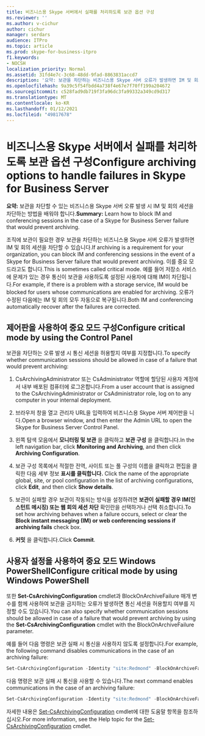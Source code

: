 ```yaml
---
title: 비즈니스용 Skype 서버에서 실패를 처리하도록 보관 옵션 구성
ms.reviewer: ''
ms.author: v-cichur
author: cichur
manager: serdars
audience: ITPro
ms.topic: article
ms.prod: skype-for-business-itpro
f1.keywords:
- NOCSH
localization_priority: Normal
ms.assetid: 31fd4e7c-3c68-48dd-9fad-8863831accd7
description: '요약: 보관을 차단하는 비즈니스용 Skype 서버 오류가 발생하면 IM 및 회의 세션을 차단하는 방법을 설명하는 문서입니다.'
ms.openlocfilehash: 9a39c5f54fbdd4a738f4e67e7f70ff199a204672
ms.sourcegitcommit: c528fad9db719f3fa96dc3fa99332a349cd9d317
ms.translationtype: MT
ms.contentlocale: ko-KR
ms.lasthandoff: 01/12/2021
ms.locfileid: "49817678"
---
```

# <a name="configure-archiving-options-to-handle-failures-in-skype-for-business-server"></a><span data-ttu-id="ea2e7-103">비즈니스용 Skype 서버에서 실패를 처리하도록 보관 옵션 구성</span><span class="sxs-lookup"><span data-stu-id="ea2e7-103">Configure archiving options to handle failures in Skype for Business Server</span></span>

<span data-ttu-id="ea2e7-104">**요약:** 보관을 차단할 수 있는 비즈니스용 Skype 서버 오류 발생 시 IM 및 회의 세션을 차단하는 방법을 배워야 합니다.</span><span class="sxs-lookup"><span data-stu-id="ea2e7-104">**Summary:** Learn how to block IM and conferencing sessions in the case of a Skype for Business Server failure that would prevent archiving.</span></span>
  
<span data-ttu-id="ea2e7-105">조직에 보관이 필요한 경우 보관을 차단하는 비즈니스용 Skype 서버 오류가 발생하면 IM 및 회의 세션을 차단할 수 있습니다.</span><span class="sxs-lookup"><span data-stu-id="ea2e7-105">If archiving is a requirement for your organization, you can block IM and conferencing sessions in the event of a Skype for Business Server failure that would prevent archiving.</span></span> <span data-ttu-id="ea2e7-106">이를 중요 모드라고도 합니다.</span><span class="sxs-lookup"><span data-stu-id="ea2e7-106">This is sometimes called critical mode.</span></span> <span data-ttu-id="ea2e7-107">예를 들어 저장소 서비스에 문제가 있는 경우 통신이 보관을 사용하도록 설정된 사용자에 대해 IM이 차단됩니다.</span><span class="sxs-lookup"><span data-stu-id="ea2e7-107">For example, if there is a problem with a storage service, IM would be blocked for users whose communications are enabled for archiving.</span></span> <span data-ttu-id="ea2e7-108">오류가 수정된 다음에는 IM 및 회의 모두 자동으로 복구됩니다.</span><span class="sxs-lookup"><span data-stu-id="ea2e7-108">Both IM and conferencing automatically recover after the failures are corrected.</span></span> 
  
## <a name="configure-critical-mode-by-using-the-control-panel"></a><span data-ttu-id="ea2e7-109">제어판을 사용하여 중요 모드 구성</span><span class="sxs-lookup"><span data-stu-id="ea2e7-109">Configure critical mode by using the Control Panel</span></span>

<span data-ttu-id="ea2e7-110">보관을 차단하는 오류 발생 시 통신 세션을 허용할지 여부를 지정합니다.</span><span class="sxs-lookup"><span data-stu-id="ea2e7-110">To specify whether communication sessions should be allowed in case of a failure that would prevent archiving:</span></span>
  
1. <span data-ttu-id="ea2e7-111">CsArchivingAdministrator 또는 CsAdministrator 역할에 할당된 사용자 계정에서 내부 배포된 컴퓨터에 로그온합니다.</span><span class="sxs-lookup"><span data-stu-id="ea2e7-111">From a user account that is assigned to the CsArchivingAdministrator or CsAdministrator role, log on to any computer in your internal deployment.</span></span> 
    
2. <span data-ttu-id="ea2e7-112">브라우저 창을 열고 관리자 URL을 입력하여 비즈니스용 Skype 서버 제어판을 니다.</span><span class="sxs-lookup"><span data-stu-id="ea2e7-112">Open a browser window, and then enter the Admin URL to open the Skype for Business Server Control Panel.</span></span> 
    
3. <span data-ttu-id="ea2e7-113">왼쪽 탐색 모음에서 **모니터링 및 보관** 을 클릭하고 **보관 구성** 을 클릭합니다.</span><span class="sxs-lookup"><span data-stu-id="ea2e7-113">In the left navigation bar, click **Monitoring and Archiving**, and then click **Archiving Configuration**.</span></span>
    
4. <span data-ttu-id="ea2e7-114">보관 구성 목록에서 적절한 전역, 사이트 또는 풀 구성의 이름을 클릭하고 편집을 클릭한 다음 세부 정보 **표시를 클릭합니다.** </span><span class="sxs-lookup"><span data-stu-id="ea2e7-114">Click the name of the appropriate global, site, or pool configuration in the list of archiving configurations, click **Edit**, and then click **Show details**.</span></span>
    
5. <span data-ttu-id="ea2e7-115">보관이 실패할 경우 보관이 작동되는 방식을 설정하려면 **보관이 실패할 경우 IM(인스턴트 메시징) 또는 웹 회의 세션 차단** 확인란을 선택하거나 선택 취소합니다.</span><span class="sxs-lookup"><span data-stu-id="ea2e7-115">To set how archiving behaves when a failure occurs, select or clear the **Block instant messaging (IM) or web conferencing sessions if archiving fails** check box.</span></span>
    
6. <span data-ttu-id="ea2e7-116">**커밋** 을 클릭합니다.</span><span class="sxs-lookup"><span data-stu-id="ea2e7-116">Click **Commit**.</span></span>
    
## <a name="configure-critical-mode-by-using-windows-powershell"></a><span data-ttu-id="ea2e7-117">사용자 설정을 사용하여 중요 모드 Windows PowerShell</span><span class="sxs-lookup"><span data-stu-id="ea2e7-117">Configure critical mode by using Windows PowerShell</span></span>

<span data-ttu-id="ea2e7-118">또한 **Set-CsArchivingConfiguration** cmdlet과 BlockOnArchiveFailure 매개 변수를 함께 사용하여 보관을 금지하는 오류가 발생하면 통신 세션을 허용할지 여부를 지정할 수도 있습니다.</span><span class="sxs-lookup"><span data-stu-id="ea2e7-118">You can also specify whether communication sessions should be allowed in case of a failure that would prevent archiving by using the **Set-CsArchivingConfiguration** cmdlet with the BlockOnArchiveFailure parameter.</span></span>
  
<span data-ttu-id="ea2e7-119">예를 들어 다음 명령은 보관 실패 시 통신을 사용하지 않도록 설정합니다.</span><span class="sxs-lookup"><span data-stu-id="ea2e7-119">For example, the following command disables communications in the case of an archiving failure:</span></span>
  
```PowerShell
Set-CsArchivingConfiguration -Identity "site:Redmond" -BlockOnArchiveFailure $True
```

<span data-ttu-id="ea2e7-120">다음 명령은 보관 실패 시 통신을 사용할 수 있습니다.</span><span class="sxs-lookup"><span data-stu-id="ea2e7-120">The next command enables communications in the case of an archiving failure:</span></span>
  
```PowerShell
Set-CsArchivingConfiguration -Identity "site:Redmond" -BlockOnArchiveFailure $False
```

<span data-ttu-id="ea2e7-121">자세한 내용은 [Set-CsArchivingConfiguration](https://docs.microsoft.com/powershell/module/skype/set-csarchivingconfiguration?view=skype-ps) cmdlet에 대한 도움말 항목을 참조하십시오.</span><span class="sxs-lookup"><span data-stu-id="ea2e7-121">For more information, see the Help topic for the [Set-CsArchivingConfiguration](https://docs.microsoft.com/powershell/module/skype/set-csarchivingconfiguration?view=skype-ps) cmdlet.</span></span>
  

